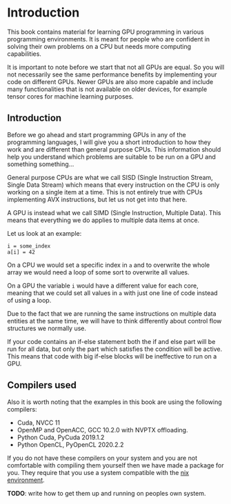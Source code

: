 # Introduction
This book contains material for learning GPU programming in various programming
environments. It is meant for people who are confident in solving their own
problems on a CPU but needs more computing capabilities.

It is important to note before we start that not all GPUs are equal. So you will
not necessarily see the same performance benefits by implementing your code on
different GPUs. Newer GPUs are also more capable and include many functionalities
that is not available on older devices, for example tensor cores for machine
learning purposes.

Introduction
------------
Before we go ahead and start programming GPUs in any of the programming
languages, I will give you a short introduction to how they work and are
different than general purpose CPUs. This information should help you understand
which problems are suitable to be run on a GPU and something something...

General purpose CPUs are what we call SISD (Single Instruction Stream,
Single Data Stream) which means that every instruction on the CPU is only
working on a single item at a time. This is not entirely true with CPUs
implementing AVX instructions, but let us not get into that here.

A GPU is instead what we call SIMD (Single Instruction, Multiple Data).
This means that everything we do applies to multiple data items at once.

Let us look at an example:
```
i = some_index
a[i] = 42
```

On a CPU we would set a specific index in `a` and to overwrite the whole array
we would need a loop of some sort to overwrite all values.

On a GPU the variable `i` would have a different value for each core, meaning
that we could set all values in `a` with just one line of code instead of using
a loop.

Due to the fact that we are running the same instructions on multiple data
entities at the same time, we will have to think differently about control flow
structures we normally use.

If your code contains an if-else statement both the if and else part will be run
for all data, but only the part which satisfies the condition will be active.
This means that code with big if-else blocks will be ineffective to run on a
GPU.

Compilers used
--------------
Also it is worth noting that the examples in this book are using the following
compilers:

- Cuda, NVCC 11
- OpenMP and OpenACC, GCC 10.2.0 with NVPTX offloading.
- Python Cuda, PyCuda 2019.1.2
- Python OpenCL, PyOpenCL 2020.2.2

If you do not have these compilers on your system and you are not comfortable
with compiling them yourself then we have made a package for you. They require
that you use a system compatible with the [nix environment](https://nixos.org).

__TODO__: write how to get them up and running on peoples own system.
